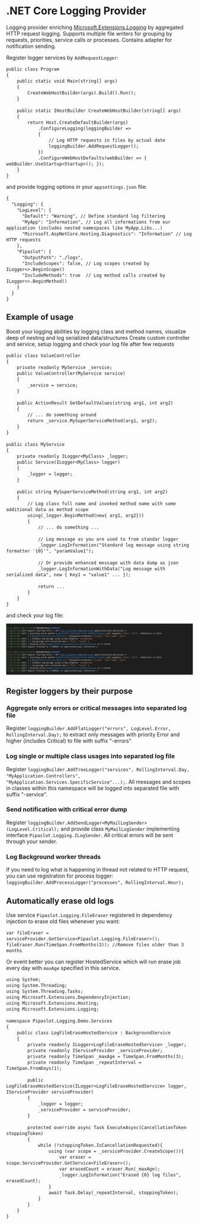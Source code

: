 # .NET Core Logging Provider

Logging provider enriching [Microsoft.Extensions.Logging](https://www.nuget.org/packages/Microsoft.Extensions.Loggin) by aggregated HTTP request logging. 
Supports multiple file writers for grouping by requests, priorities, service calls or processes. Contains adapter for notification sending.

Register logger services by `AddRequestLogger`:
```
public class Program
{
    public static void Main(string[] args)
    {
        CreateWebHostBuilder(args).Build().Run();
    }

    public static IHostBuilder CreateWebHostBuilder(string[] args)
    {
        return Host.CreateDefaultBuilder(args)
            .ConfigureLogging(loggingBuilder =>
            {
                // Log HTTP requests in files by actual date
                loggingBuilder.AddRequestLogger();
            })
            .ConfigureWebHostDefaults(webBuilder => { webBuilder.UseStartup<Startup>(); });
    }
}
```

and provide logging options in your `appsettings.json` file:
```
{
  "Logging": {
    "LogLevel": {
      "Default": "Warning", // Define standard log filtering 
      "MyApp": "Information", // Log all informations from our application (includes nested namespaces like MyApp.Libs...)
      "Microsoft.AspNetCore.Hosting.Diagnostics": "Information" // Log HTTP requests
    },
    "Pipaslot": {
      "OutputPath": "./logs",
      "IncludeScopes": false, // Log scopes created by ILogger<>.BeginScope()
      "IncludeMethods": true  // Log method calls created by ILogger<>.BeginMethod()
    }
  }
}
```

## Example of usage
Boost your logging abilities by logging class and method names, visualize deep of nesting and log serialized data/structures
Create custom controller and service, setup logging and check your log file after few requests
```
public class ValueController
{
    private readonly MyService _service;
    public ValueController(MyService service)
    {
        _service = service;
    }

    public ActionResult GetDefaultValues(string arg1, int arg2)
    {
        // ... do something around
        return _service.MySuperServiceMethod(arg1, arg2);
    }
}

public class MyService
{
    private readonly ILogger<MyClass> _logger;
    public Service(ILogger<MyClass> logger)
    {
        _logger = logger;
    }

    public string MySuperServiceMethod(string arg1, int arg2)
    {
        // Log class full name and invoked method name with some additional data as method scope
        using(_logger.BeginMethod(new{ arg1, arg2}))
        {
            // ... do something ...

            // Log message as you are used to from standar logger
            _logger.LogInformation("Standard log message using string formatter '{0}'", "paramValue1");   

            // Or provide enhanced message with data dump as json
            _logger.LogInformationWithData("Log message with serialized data", new { Key1 = "value1" ... });  

            return ...
        }
    }
}
```

and check your log file:

![Request log sample](readmeImages/logfile.jpg)

## Register loggers by their purpose

### Aggregate only errors or critical messages into separated log file
Register `loggingBuilder.AddFlatLogger("errors", LogLevel.Error, RollingInterval.Day);` to extract only messages with priority Error and higher (includes Critical) to file with suffix "-errors"

### Log single or multiple class usages into separated log file
Register `loggingBuilder.AddTreeLogger("services", RollingInterval.Day, "MyApplication.Controllers", "MyApplication.Services.SpecificService"...);`. All messages and scopes in classes within this namespace will be logged into separated file with suffix "-service".

### Send notification with critical error dump
Register `loggingBuilder.AddSendLogger<MyMailLogSender>(LogLevel.Critical);` and provide class `MyMailLogSender` implementing interface `Pipaslot.Logging.ILogSender`. 
All critical errors will be sent through your sender.

### Log Background worker threads
If you need to log what is happening in thread not related to HTTP request, you can use registration for process logger: `loggingBuilder.AddProcessLogger("processes", RollingInterval.Hour);`

## Automatically erase old logs
Use service `Pipaslot.Logging.FileEraser` registered in dependency injection to erase old files whenever you want:
```
var fileEraser = serviceProvider.GetService<Pipaslot.Logging.FileEraser>();
fileEraser.Run(TimeSpan.FromMonths(3)); //Remove files older than 3 months
```
Or event better you can register HostedService which will run erase job every day with `maxAge` specified in this service.

```
using System;
using System.Threading;
using System.Threading.Tasks;
using Microsoft.Extensions.DependencyInjection;
using Microsoft.Extensions.Hosting;
using Microsoft.Extensions.Logging;

namespace Pipaslot.Logging.Demo.Services
{
    public class LogFileEraseHostedService : BackgroundService
    {
        private readonly ILogger<LogFileEraseHostedService> _logger;
        private readonly IServiceProvider _serviceProvider;
        private readonly TimeSpan _maxAge = TimeSpan.FromMonths(3);
        private readonly TimeSpan _repeatInterval = TimeSpan.FromDays(1);

        public LogFileEraseHostedService(ILogger<LogFileEraseHostedService> logger, IServiceProvider serviceProvider)
        {
            _logger = logger;
            _serviceProvider = serviceProvider;
        }

        protected override async Task ExecuteAsync(CancellationToken stoppingToken)
        {
            while (!stoppingToken.IsCancellationRequested){
                using (var scope = _serviceProvider.CreateScope()){
                    var eraser = scope.ServiceProvider.GetService<FileEraser>();
                    var erasedCount = eraser.Run(_maxAge);
                    _logger.LogInformation("Erased {0} log files", erasedCount);
                }
                await Task.Delay(_repeatInterval, stoppingToken);
            }
        }
    }
}
```
